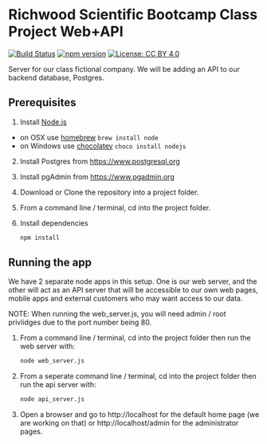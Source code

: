# Richwood Scientific Bootcamp Class Project Web+API
[![Build Status](https://travis-ci.org/chucktee/rsi-class-server.png?branch=master)](https://travis-ci.org/chucktee/rsi-class-server)
[![npm version](https://badge.fury.io/js/npm.svg)](https://badge.fury.io/js/npm) 
[![License: CC BY 4.0](https://img.shields.io/badge/License-CC%20BY%204.0-lightgrey.svg)](http://creativecommons.org/licenses/by/4.0/)

Server for our class fictional company.
We will be adding an API to our backend database, Postgres.

## Prerequisites

1. Install [Node.js](http://nodejs.org)
 - on OSX use [homebrew](http://brew.sh) `brew install node`
 - on Windows use [chocolatey](https://chocolatey.org/) `choco install nodejs`

2. Install Postgres from https://www.postgresql.org

3. Install pgAdmin from https://www.pgadmin.org

4. Download or Clone the repository into a project folder.

5. From a command line / terminal, cd into the project folder.

6. Install dependencies

    ```bash
    npm install
    ``` 
## Running the app

We have 2 separate node apps in this setup. One is our web server, and the other will act as an API server that will be accessible to our own web pages, mobile apps and external customers who may want access to our data.

NOTE: When running the web_server.js, you will need admin / root privlidges due to the port number being 80.

1. From a command line / terminal, cd into the project folder then run the web server with:

    ```bash
    node web_server.js
    ``` 
    
2. From a seperate command line / terminal, cd into the project folder then run the api server with:

    ```bash
    node api_server.js
    ```  
    
3. Open a browser and go to http://localhost for the default home page (we are working on that) or http://localhost/admin for the administrator pages.   
